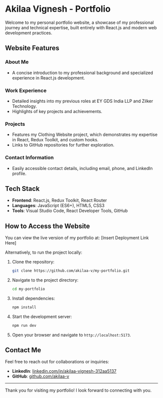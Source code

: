# Akilaa Vignesh - Portfolio

Welcome to my personal portfolio website, a showcase of my professional journey and technical expertise, built entirely with React.js and modern web development practices.

## **Website Features**

### **About Me**
- A concise introduction to my professional background and specialized experience in React.js development.

### **Work Experience**
- Detailed insights into my previous roles at EY GDS India LLP and Zilker Technology.
- Highlights of key projects and achievements.

### **Projects**
- Features my Clothing Website project, which demonstrates my expertise in React, Redux Toolkit, and custom hooks.
- Links to GitHub repositories for further exploration.

### **Contact Information**
- Easily accessible contact details, including email, phone, and LinkedIn profile.

## **Tech Stack**
- **Frontend**: React.js, Redux Toolkit, React Router
- **Languages**: JavaScript (ES6+), HTML5, CSS3
- **Tools**: Visual Studio Code, React Developer Tools, GitHub

## **How to Access the Website**
You can view the live version of my portfolio at: [Insert Deployment Link Here]

Alternatively, to run the project locally:

1. Clone the repository:
   ```bash
   git clone https://github.com/akilaa-v/my-portfolio.git
   ```

2. Navigate to the project directory:
   ```bash
   cd my-portfolio
   ```

3. Install dependencies:
   ```bash
   npm install
   ```

4. Start the development server:
   ```bash
   npm run dev
   ```

5. Open your browser and navigate to `http://localhost:5173`.

## **Contact Me**
Feel free to reach out for collaborations or inquiries:

- **LinkedIn**: [linkedin.com/in/akilaa-vignesh-312aa5137](https://www.linkedin.com/in/akilaa-vignesh-312aa5137)
- **GitHub**: [github.com/akilaa-v](https://github.com/akilaa-v)

---

Thank you for visiting my portfolio! I look forward to connecting with you.
